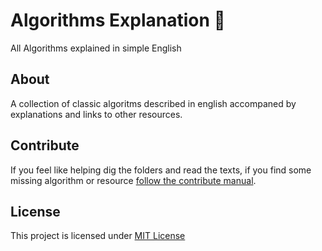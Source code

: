 # Algorithms Explanation 📖

All Algorithms explained in simple English

## About

A collection of classic algoritms described in english accompaned by explanations and links to other resources.

## Contribute

If you feel like helping dig the folders and read the texts, if you find some missing algorithm or resource [follow the contribute manual](.github/CONTRIBUTING.md).

## License

This project is licensed under [MIT License](LICENSE)
